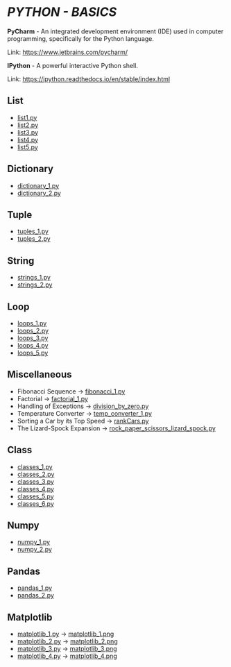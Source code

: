 # **_PYTHON - BASICS_**
 
**PyCharm** - An integrated development environment (IDE) used in computer programming, specifically for the Python language. 

Link: https://www.jetbrains.com/pycharm/

**IPython** - A powerful interactive Python shell. 

Link: https://ipython.readthedocs.io/en/stable/index.html

## **List**
- [list1.py](https://github.com/mohan-sharan/python-programming/blob/master/list_1.py)
- [list2.py](https://github.com/mohan-sharan/python-programming/blob/master/list_2.py)
- [list3.py](https://github.com/mohan-sharan/python-programming/blob/master/list_3.py)
- [list4.py](https://github.com/mohan-sharan/python-programming/blob/master/list_4.py)
- [list5.py](https://github.com/mohan-sharan/python-programming/blob/master/list_5.py)

## **Dictionary**
- [dictionary_1.py](https://github.com/mohan-sharan/python-programming/blob/master/dictionary_1.py)
- [dictionary_2.py](https://github.com/mohan-sharan/python-programming/blob/master/dictionary_2.py)

## **Tuple**
- [tuples_1.py](https://github.com/mohan-sharan/python-programming/blob/master/tuples_1.py)
- [tuples_2.py](https://github.com/mohan-sharan/python-programming/blob/master/tuples_2.py)

## **String**
- [strings_1.py](https://github.com/mohan-sharan/python-programming/blob/master/strings_1.py)
- [strings_2.py](https://github.com/mohan-sharan/python-programming/blob/master/strings_2.py)

## **Loop**
- [loops_1.py](https://github.com/mohan-sharan/python-programming/blob/master/loops_1.py)
- [loops_2.py](https://github.com/mohan-sharan/python-programming/blob/master/loops_2.py)
- [loops_3.py](https://github.com/mohan-sharan/python-programming/blob/master/loops_3.py)
- [loops_4.py](https://github.com/mohan-sharan/python-programming/blob/master/loops_4.py)
- [loops_5.py](https://github.com/mohan-sharan/python-programming/blob/master/loops_5.py)

## **Miscellaneous**
- Fibonacci Sequence -> [fibonacci_1.py](https://github.com/mohan-sharan/python-programming/blob/master/fibonacci_1.py)
- Factorial -> [factorial_1.py](https://github.com/mohan-sharan/python-programming/blob/master/factorial_1.py)
- Handling of Exceptions -> [division_by_zero.py](https://github.com/mohan-sharan/python-programming/blob/master/division_by_zero.py)
- Temperature Converter -> [temp_converter_1.py](https://github.com/mohan-sharan/python-programming/blob/master/temp_converter_1.py)
- Sorting a Car by its Top Speed -> [rankCars.py](https://github.com/mohan-sharan/python-programming/blob/master/rankCars.py)
- The Lizard-Spock Expansion -> [rock_paper_scissors_lizard_spock.py](https://github.com/mohan-sharan/python-programming/blob/master/rock_paper_scissors_lizard_spock.py)

## **Class**
- [classes_1.py](https://github.com/mohan-sharan/python-programming/blob/master/classes_1.py)
- [classes_2.py](https://github.com/mohan-sharan/python-programming/blob/master/classes_2.py)
- [classes_3.py](https://github.com/mohan-sharan/python-programming/blob/master/classes_3.py)
- [classes_4.py](https://github.com/mohan-sharan/python-programming/blob/master/classes_4.py)
- [classes_5.py](https://github.com/mohan-sharan/python-programming/blob/master/classes_5.py)
- [classes_6.py](https://github.com/mohan-sharan/python-programming/blob/master/classes_6.py)

## **Numpy**
- [numpy_1.py](https://github.com/mohan-sharan/python-programming/blob/master/numpy_1.py)
- [numpy_2.py](https://github.com/mohan-sharan/python-programming/blob/master/numpy_2.py)

## **Pandas**
- [pandas_1.py](https://github.com/mohan-sharan/python-programming/blob/master/pandas_1.py)
- [pandas_2.py](https://github.com/mohan-sharan/python-programming/blob/master/pandas_2.py)

## **Matplotlib**
- [matplotlib_1.py](https://github.com/mohan-sharan/python-programming/blob/master/matplotlib_1.py) -> [matplotlib_1.png](https://github.com/mohan-sharan/python-programming/blob/master/matplotlib_1.png)
- [matplotlib_2.py](https://github.com/mohan-sharan/python-programming/blob/master/matplotlib_2.py) -> [matplotlib_2.png](https://github.com/mohan-sharan/python-programming/blob/master/matplotlib_2.png)
- [matplotlib_3.py](https://github.com/mohan-sharan/python-programming/blob/master/matplotlib_3.py) -> [matplotlib_3.png](https://github.com/mohan-sharan/python-programming/blob/master/matplotlib_3.png)
- [matplotlib_4.py](https://github.com/mohan-sharan/python-programming/blob/master/matplotlib_4.py) -> [matplotlib_4.png](https://github.com/mohan-sharan/python-programming/blob/master/matplotlib_4.png)

